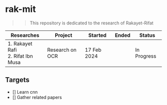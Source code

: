 # rak-mit

>> This repository is dedicated to the research of Rakayet-Rifat

|Researches|Project|Started|Ended|Status|
|---|---|---|:---:|---|
|1. Rakayet Rafi<br> 2. Rifat Ibn Musa| Research on OCR | 17 Feb 2024| | In Progress|

## Targets
- [] Learn cnn
- [] Gather related papers